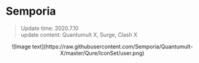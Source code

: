 # Semporia

> Update time: 2020.7.10   
> update content: Quantumult X, Surge, Clash X  

<div align=center>![Image text](https://raw.githubusercontent.com/Semporia/Quantumult-X/master/Qure/IconSet/user.png)
<br>
